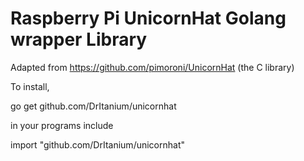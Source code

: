 Raspberry Pi UnicornHat Golang wrapper Library
==================================

Adapted from https://github.com/pimoroni/UnicornHat (the C library)

To install, 

go get github.com/DrItanium/unicornhat

in your programs include

import "github.com/DrItanium/unicornhat"



